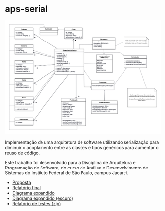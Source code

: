 # aps-serial

![](docs/entrega/02/JunoTakano-APSI5-exercicio_de_projeto.png)

Implementação de uma arquitetura de software utilizando serialização para diminuir o acoplamento entre as classes e tipos genéricos para aumentar o reuso de código.

Este trabalho foi desenvolvido para a Disciplina de Arquitetura e Programação de Software, do curso de Análise e Desenvolvimento de Sistemas do Instituto Federal de São Paulo, campus Jacareí.

- [Proposta](docs/prompts.md)
- [Relatório final](docs/entrega/02/JunoTakano-APSI5-exercicio_de_projeto.pdf)
- [Diagrama expandido](https://github.com/jultty/aps-serial/blob/main/docs/entrega/02/img/class_200-light.drawio.png?raw=true)
- [Diagrama expandido (escuro)](https://github.com/jultty/aps-serial/blob/main/docs/entrega/02/img/class_200-dark.drawio.png?raw=true)
- [Relatório de testes (zip)](https://github.com/jultty/aps-serial/raw/main/docs/entrega/02/JunoTakano-APSI5-exercicio_de_projeto-testes.zip)
